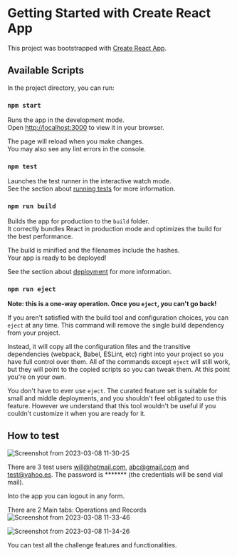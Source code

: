 # Getting Started with Create React App

This project was bootstrapped with [Create React App](https://github.com/facebook/create-react-app).

## Available Scripts

In the project directory, you can run:

### `npm start`

Runs the app in the development mode.\
Open [http://localhost:3000](http://localhost:3000) to view it in your browser.

The page will reload when you make changes.\
You may also see any lint errors in the console.

### `npm test`

Launches the test runner in the interactive watch mode.\
See the section about [running tests](https://facebook.github.io/create-react-app/docs/running-tests) for more information.

### `npm run build`

Builds the app for production to the `build` folder.\
It correctly bundles React in production mode and optimizes the build for the best performance.

The build is minified and the filenames include the hashes.\
Your app is ready to be deployed!

See the section about [deployment](https://facebook.github.io/create-react-app/docs/deployment) for more information.

### `npm run eject`

**Note: this is a one-way operation. Once you `eject`, you can't go back!**

If you aren't satisfied with the build tool and configuration choices, you can `eject` at any time. This command will remove the single build dependency from your project.

Instead, it will copy all the configuration files and the transitive dependencies (webpack, Babel, ESLint, etc) right into your project so you have full control over them. All of the commands except `eject` will still work, but they will point to the copied scripts so you can tweak them. At this point you're on your own.

You don't have to ever use `eject`. The curated feature set is suitable for small and middle deployments, and you shouldn't feel obligated to use this feature. However we understand that this tool wouldn't be useful if you couldn't customize it when you are ready for it.

## How to test
![Screenshot from 2023-03-08 11-30-25](https://user-images.githubusercontent.com/92070553/223773319-8718c7f4-550c-4e24-befc-d137e6b5a9c4.png)

There are 3 test users will@hotmail.com, abc@gmail.com and test@yahoo.es. The password is ******* (the credentials will be send vial mail).

Into the app you can logout in any form.

There are 2 Main tabs: Operations and Records
![Screenshot from 2023-03-08 11-33-46](https://user-images.githubusercontent.com/92070553/223774043-13e9607d-354e-4103-99db-0728bafc2f70.png)

![Screenshot from 2023-03-08 11-34-26](https://user-images.githubusercontent.com/92070553/223774168-96d79176-1440-47c5-be05-eba0cb59f0ee.png)

You can test all the challenge features and functionalities.

